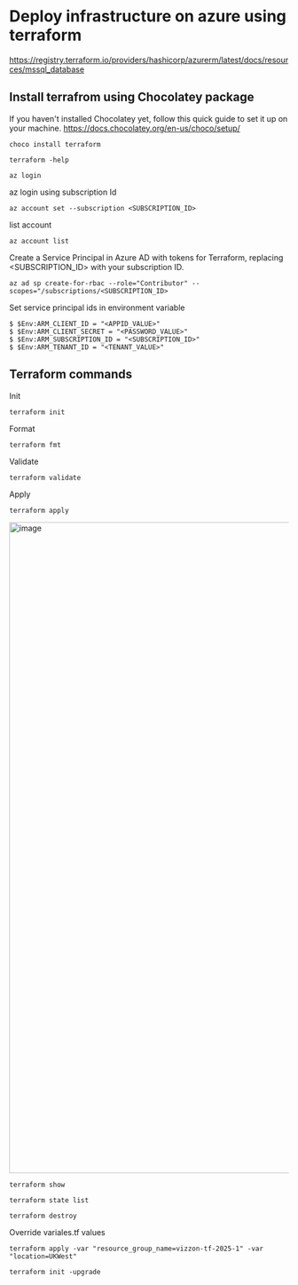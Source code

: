 # Deploy infrastructure on azure using terraform

https://registry.terraform.io/providers/hashicorp/azurerm/latest/docs/resources/mssql_database

## Install terrafrom using Chocolatey package  
If you haven't installed Chocolatey yet, follow this quick guide to set it up on your machine. https://docs.chocolatey.org/en-us/choco/setup/

```
choco install terraform
```

```
terraform -help
```

```
az login 
```

az login using subscription Id
```
az account set --subscription <SUBSCRIPTION_ID>
```

list account
```
az account list
```
Create a Service Principal in Azure AD with tokens for Terraform, replacing <SUBSCRIPTION_ID> with your subscription ID.

```
az ad sp create-for-rbac --role="Contributor" --scopes="/subscriptions/<SUBSCRIPTION_ID>
```
Set service principal ids in environment variable 

```
$ $Env:ARM_CLIENT_ID = "<APPID_VALUE>"
$ $Env:ARM_CLIENT_SECRET = "<PASSWORD_VALUE>"
$ $Env:ARM_SUBSCRIPTION_ID = "<SUBSCRIPTION_ID>"
$ $Env:ARM_TENANT_ID = "<TENANT_VALUE>"
```


## Terraform commands

Init
```
terraform init
```
Format
```
terraform fmt
```
Validate
```
terraform validate
```
Apply
```
terraform apply
```

<img width="1172" alt="image" src="https://github.com/user-attachments/assets/9738bd49-84cd-4c86-938c-bf805dfd3a5a" />


```
terraform show
```

```
terraform state list
```

```
terraform destroy
```

Override variales.tf values 
```
terraform apply -var "resource_group_name=vizzon-tf-2025-1" -var "location=UKWest"
```

```
terraform init -upgrade
```